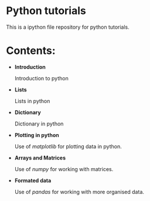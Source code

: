 # Python tutorials

This is a ipython file repository for python tutorials.

# Contents:

* **Introduction**

   Introduction to python

* **Lists**

   Lists in python

* **Dictionary**

   Dictionary in python

* **Plotting in python**

   Use of _matplotlib_ for plotting data in python.

* **Arrays and Matrices**

   Use of _numpy_ for working with matrices.

* **Formated data**

   Use of _pandas_ for working with more organised data.

 
